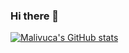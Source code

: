 ### Hi there 👋

<!--
**Malivuca/Malivuca** is a ✨ _special_ ✨ repository because its `README.md` (this file) appears on your GitHub profile.

Here are some ideas to get you started:

- 🔭 I’m currently working on ...
- 🌱 I’m currently learning ...
- 👯 I’m looking to collaborate on ...
- 🤔 I’m looking for help with ...
- 💬 Ask me about ...
- 📫 How to reach me: ...
- 😄 Pronouns: ...
- ⚡ Fun fact: ...
-->
[![Malivuca's GitHub stats](https://github-readme-stats.vercel.app/api?username=Malivuca)](https://github.com/anuraghazra/github-readme-stats)
